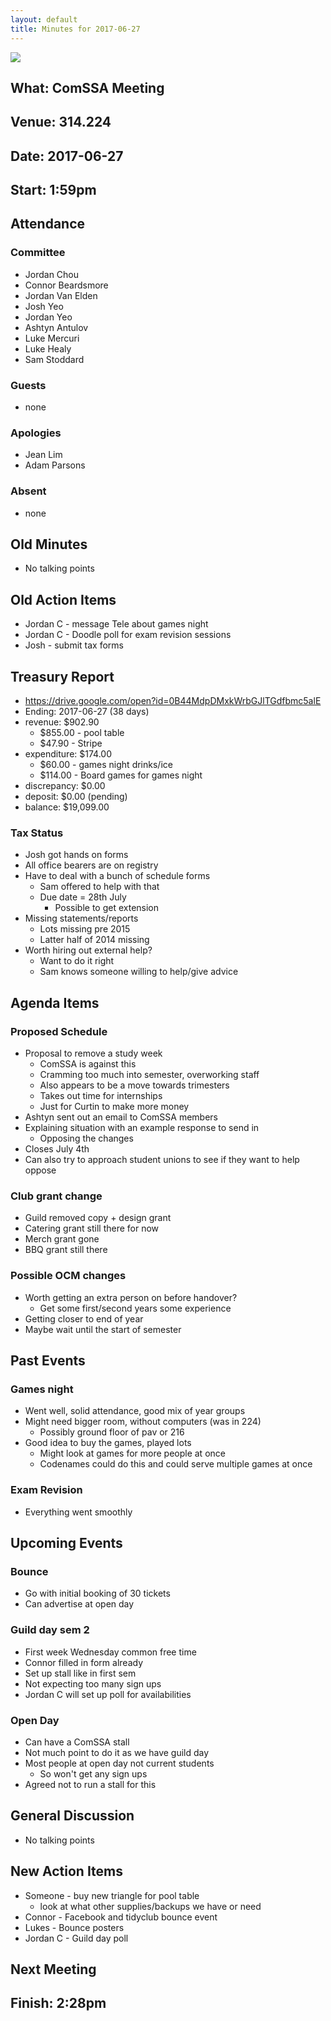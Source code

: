 ```yaml
---
layout: default
title: Minutes for 2017-06-27
---
```


![](../../images/letterhead.png)

## What: ComSSA Meeting

## Venue: 314.224

## Date: 2017-06-27

## Start: 1:59pm

## Attendance

### Committee
- Jordan Chou
- Connor Beardsmore
- Jordan Van Elden
- Josh Yeo
- Jordan Yeo
- Ashtyn Antulov
- Luke Mercuri
- Luke Healy
- Sam Stoddard

### Guests
- none

### Apologies
- Jean Lim
- Adam Parsons

### Absent
- none

## Old Minutes
- No talking points

## Old Action Items
- Jordan C - message Tele about games night
- Jordan C - Doodle poll for exam revision sessions
- Josh - submit tax forms

## Treasury Report
- https://drive.google.com/open?id=0B44MdpDMxkWrbGJlTGdfbmc5alE
- Ending: 2017-06-27 (38 days)
- revenue: $902.90
	- $855.00 - pool table
	- $47.90 - Stripe
- expenditure: $174.00
	- $60.00 - games night drinks/ice
	- $114.00 - Board games for games night
- discrepancy: $0.00
- deposit: $0.00 (pending)
- balance: $19,099.00

### Tax Status
- Josh got hands on forms
- All office bearers are on registry
- Have to deal with a bunch of schedule forms
	- Sam offered to help with that
	- Due date = 28th July
		- Possible to get extension
- Missing statements/reports
	- Lots missing pre 2015
	- Latter half of 2014 missing
- Worth hiring out external help?
	- Want to do it right
	- Sam knows someone willing to help/give advice

## Agenda Items

### Proposed Schedule
- Proposal to remove a study week
	- ComSSA is against this
	- Cramming too much into semester, overworking staff
	- Also appears to be a move towards trimesters
	- Takes out time for internships
	- Just for Curtin to make more money
- Ashtyn sent out an email to ComSSA members
- Explaining situation with an example response to send in
	- Opposing the changes
- Closes July 4th
- Can also try to approach student unions to see if they want to help oppose

### Club grant change
- Guild removed copy + design grant
- Catering grant still there for now
- Merch grant gone
- BBQ grant still there

### Possible OCM changes
- Worth getting an extra person on before handover?
	- Get some first/second years some experience
- Getting closer to end of year
- Maybe wait until the start of semester

## Past Events

### Games night
- Went well, solid attendance, good mix of year groups
- Might need bigger room, without computers (was in 224)
	- Possibly ground floor of pav or 216
- Good idea to buy the games, played lots
	- Might look at games for more people at once
	- Codenames could do this and could serve multiple games at once

### Exam Revision
- Everything went smoothly

## Upcoming Events

### Bounce
- Go with initial booking of 30 tickets
- Can advertise at open day

### Guild day sem 2
- First week Wednesday common free time
- Connor filled in form already
- Set up stall like in first sem
- Not expecting too many sign ups
- Jordan C will set up poll for availabilities

### Open Day
- Can have a ComSSA stall
- Not much point to do it as we have guild day
- Most people at open day not current students
	- So won't get any sign ups
- Agreed not to run a stall for this

## General Discussion
- No talking points

## New Action Items
- Someone - buy new triangle for pool table
	- look at what other supplies/backups we have or need
- Connor - Facebook and tidyclub bounce event
- Lukes - Bounce posters
- Jordan C - Guild day poll

## Next Meeting

## Finish: 2:28pm